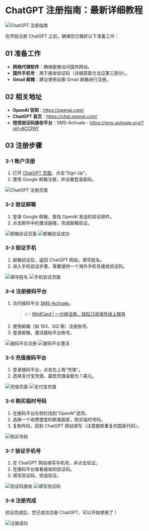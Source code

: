 # ChatGPT 注册指南：最新详细教程

![ChatGPT 注册指南](https://bbtdd.com/img/56748920.webp)

在开始注册 ChatGPT 之前，确保您已做好以下准备工作：

## 01 准备工作

- **网络代理软件**：确保能够访问国外网站。
- **国外手机号**：用于接收验证码（详细获取方法见第三部分）。
- **Gmail 邮箱**：建议使用谷歌 Gmail 邮箱进行注册。

## 02 相关地址

- **OpenAI 官网**：https://openai.com/
- **ChatGPT 首页**：https://chat.openai.com/
- **短信验证码接收平台**：SMS-Activate - https://sms-activate.org/?ref=ACCPAY

## 03 注册步骤

### 3-1 账户注册

1. 打开 [ChatGPT 页面](https://chat.openai.com/)，点击“Sign Up”。
2. 使用 Google 邮箱注册，并设置登录密码。

![ChatGPT 注册页面](https://bbtdd.com/img/82233954419.webp)

### 3-2 验证邮箱

1. 登录 Google 邮箱，查找 OpenAI 发送的验证邮件。
2. 点击邮件中的激活链接，完成邮箱验证。

![邮箱验证页面](https://bbtdd.com/img/92695921252314.webp) ![邮箱验证成功](https://bbtdd.com/img/53645245964.webp)

### 3-3 验证手机

1. 邮箱验证后，返回 ChatGPT 网站，填写姓名。
2. 进入手机验证步骤，需要提供一个海外手机号接收验证码。

![填写姓名](https://bbtdd.com/img/0115715036.webp) ![手机验证页面](https://bbtdd.com/img/200762179858.webp)

### 3-4 注册接码平台

1. 访问接码平台 [SMS-Activate](https://sms-activate.org/?ref=ACCPAY)。
   > 👉 [WildCard | 一分钟注册，轻松订阅海外线上服务](https://bbtdd.com/WildCard)
2. 使用邮箱（如 163、QQ 等）注册账号。
3. 登录邮箱，激活接码平台账号。

![接码平台注册](https://bbtdd.com/img/43351253511616.webp) ![接码平台激活](https://bbtdd.com/img/98057083083715.webp)

### 3-5 充值接码平台

1. 登录接码平台，点击右上角“充值”。
2. 选择支付宝充值，最低充值金额为 1 美元。

![充值页面](https://bbtdd.com/img/981197996471818.webp) ![支付宝充值](https://bbtdd.com/img/555443471875144.webp)

### 3-6 购买临时号码

1. 在接码平台左侧栏找到“OpenAI”选项。
2. 选择一个收费便宜的欧美国家，购买临时号码。
3. 复制号码，回到 ChatGPT 网站填写（注意删除重复的国家代码）。

![购买号码](https://bbtdd.com/img/3454398694.webp)

### 3-7 验证手机号

1. 在 ChatGPT 网站填写手机号，并点击验证。
2. 在接码平台查看接收的验证码。
3. 填写验证码，完成验证。

![验证码接收](https://bbtdd.com/img/686330670.webp) ![填写验证码](https://bbtdd.com/img/675278694308945.webp)

### 3-8 注册完成

验证完成后，您已成功注册 ChatGPT，可以开始使用了！

![注册成功](https://bbtdd.com/img/8056077642.webp)